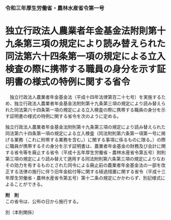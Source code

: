 ### 令和三年厚生労働省・農林水産省令第一号  
# 独立行政法人農業者年金基金法附則第十九条第三項の規定により読み替えられた同法第六十四条第一項の規定による立入検査の際に携帯する職員の身分を示す証明書の様式の特例に関する省令  
　独立行政法人農業者年金基金法（平成十四年法律第百二十七号）を実施するため、独立行政法人農業者年金基金法附則第十九条第三項の規定により読み替えられた同法第六十四条第一項の規定による立入検査の際に携帯する職員の身分を示す証明書の様式の特例に関する省令を次のように定める。  
  
独立行政法人農業者年金基金法附則第十九条第三項の規定により読み替えられた同法第六十四条第一項の規定による立入検査（同法附則第六条第一項第一号に掲げる業務（これに附帯する業務を含む。）に関する事項に係るものに限る。）の際に職員が携帯するその身分を示す証明書は、農業者年金基金の財務及び会計に関する省令等を廃止する省令（平成十五年厚生労働省・農林水産省令第五号）附則第三項の規定により読み替えて適用する同法附則第六条第三項の規定によりなおその効力を有するものとされた同令による廃止前の農業者年金基金法の一部を改正する法律の施行に伴う旧年金給付等に関する経過措置に関する省令（平成十三年厚生労働省・農林水産省令第五号）第十二条の規定にかかわらず、別記様式によることができる。  
  
**附　則**  
この省令は、公布の日から施行する。  
  
別（本則関係）  

          
        